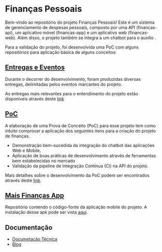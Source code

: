 # Finanças Pessoais

Bem-vindo ao repositório do projeto Finanças Pessoais! Este é um sistema de gerenciamento de despesas pessoais, composto por uma API (financas-api), um aplicativo móvel (financas-app) e um aplicativo web (financas-web). Além disso, o projeto também se integra a um chatbot para o auxilio .

Para a validação do projeto, foi desenvolvida uma PoC com alguns repositórios para aplicação básica de alguns conceitos:

## [Entregas e Eventos](https://github.com/mais-financas/mais-financas/tree/main/entregas#principais-entregas-e-eventos)

Durante o decorrer do desenvolvimento, foram produzidas diversas entregas, delimitadas pelos eventos marcantes do projeto.

As entregas mais relevantes para o entendimento do projeto estão disponíveis através deste [link](https://github.com/mais-financas/mais-financas/tree/main/entregas)

## [PoC](https://github.com/mais-financas/mais-financas/tree/main/entregas#apresenta%C3%A7%C3%A3o-da-poc-prova-de-conceito---1006)

A elaboração de uma Prova de Conceito (PoC) para esse projeto tem como intuito comprovar a aplicação dos seguintes itens para a criação do projeto de finanças.

- Demonstração bem-sucedida da integração do chatbot das aplicações Web e Mobile.
- Aplicação de boas práticas de desenvolvimento através de ferramentas bem estabelecidas no mercado
- Validação da pipeline de Integração Contínua (CI) na API do projeto.

Mais detalhes sobre o desenvolvimento da PoC podem ser encontrados através deste [link](https://github.com/mais-financas/mais-financas/tree/main/entregas).

## [Mais Finanças App](https://github.com/mais-financas/mais-financas-app#readme)

Repositório contendo o código-fonte da aplicação mobile do projeto. A instalação desse apk pode ser vista [aqui](https://github.com/mais-financas/mais-financas-app#-instalação).

## Documentação

- [Documetação Técnica](./docs/README.md)
- [Blog](https://nnmaisfinancas.blogspot.com)